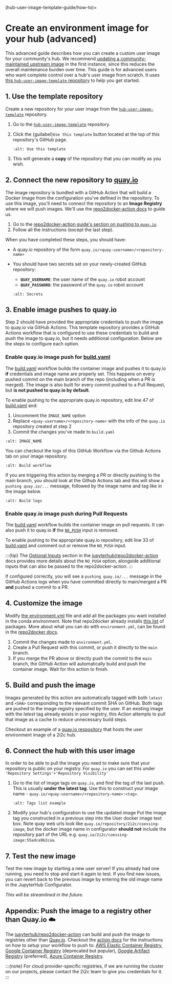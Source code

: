 (hub-user-image-template-guide/how-to)=
# Create an environment image for your hub (advanced)

This advanced guide describes how you can create a custom user image for your community's hub. We recommend [updating a community-maintained upstream image](./update-community-image.md) in the first instance, since this reduces the overall maintenance burden over time. This guide is for advanced users who want complete control over a hub's user image from scratch. It uses [this `hub-user-image-template` repository](https://github.com/2i2c-org/hub-user-image-template) to help you get started.

## 1. Use the template repository

Create a new repository for your user image from the [`hub-user-image-template`](https://github.com/2i2c-org/hub-user-image-template) repository.

1. Go to the [`hub-user-image-template`](https://github.com/2i2c-org/hub-user-image-template) repository.
2. Click the {guilabel}`Use this template` button located at the top of this repository's GitHub page.

   ```{figure} ../../../images/use-template.png
   :alt: Use this template
   ```
3. This will generate a **copy** of the repository that you can modify as you wish.

## 2. Connect the new repository to [quay.io](https://quay.io/)

The image repository is bundled with a GitHub Action that will build a Docker Image from the configuration you've defined in the repository.
To use this image, you'll need to connect the repository to an **Image Registry** where we will push images.
We'll use the [repo2docker-action docs](https://github.com/jupyterhub/repo2docker-action) to guide us.

1. Go to the [repo2docker-action guide's section on pushing to `quay.io`](https://github.com/jupyterhub/repo2docker-action#push-repo2docker-image-to-quayio).
2. Follow all the instructions (except the last step).

When you have completed these steps, you should have:

- A quay.io repository of the form `quay.io/<quay-username>/<repository-name>`
- You should have two secrets set on your newly-created GitHub repository:
  - **`QUAY_USERNAME`**: the user name of the `quay.io` robot account
  - **`QUAY_PASSWORD`**: the password of the `quay.io` robot account

  ```{figure} ../../../images/secrets.png
  :alt: Secrets
  ```

## 3. Enable image pushes to quay.io

Step 2 should have provided the appropriate credentials to push the image to quay.io via GitHub Actions.
This template repository provides a GitHub Actions workflow that is configured to use these credentials to build and push the image to quay.io, but it needs additional configuration. 
Below are the steps to configure each option.

### Enable quay.io image push for [build.yaml](https://github.com/2i2c-org/hub-user-image-template/blob/main/.github/workflows/build.yaml)

The [build.yaml](https://github.com/2i2c-org/hub-user-image-template/blob/main/.github/workflows/build.yaml) workflow builds the container image and pushes it to quay.io **if** credentials and image name are properly set.
This happens on every pushed commit on the main branch of the repo (including when a PR is merged).
The image is also built for every commit pushed to a Pull Request, but **is not pushed to quay.io by default**.

To enable pushing to the appropriate quay.io repository, edit line 47 of [build.yaml](https://github.com/2i2c-org/hub-user-image-template/blob/main/.github/workflows/build.yaml#L46-L47) and:

1. Uncomment the `IMAGE_NAME` option
2. Replace `<quay-username>/<repository-name>` with the info of the `quay.io` repository created at step 2
3. Commit the changes you've made to `build.yaml`

```{figure} ../../../images/image-name-in-build-workflow.png
:alt: IMAGE_NAME
```

You can checkout the logs of this GitHub Workflow via the Github Actions tab on your image repository.

```{figure} ../../../images/build-workflow.png
:alt: Build workflow
```

If you are triggering this action by merging a PR or directly pushing to the main branch, you should look at the Github Actions tab and this will show a `pushing quay.io/...` message, followed by the image name and tag like in the image below.

```{figure} ../../../images/pushing-to-registry-job-step.png
:alt: Build logs
```

### Enable quay.io image **push** during Pull Requests

The [build.yaml](https://github.com/2i2c-org/hub-user-image-template/blob/main/.github/workflows/build.yaml) workflow builds the container image on pull requests.
It can also push it to quay.io **if** the [`NO_PUSH`](https://github.com/jupyterhub/repo2docker-action#optional-inputs) input is removed.

To enable pushing to the appropriate quay.io repository, edit line 33 of [build.yaml](https://github.com/2i2c-org/hub-user-image-template/blob/main/.github/workflows/build.yaml#L32-L33) and comment out or remove the `NO_PUSH` input.

:::{tip}
The [Optional Inputs](https://github.com/jupyterhub/repo2docker-action#optional-inputs) section in the [jupyterhub/repo2docker-action](https://github.com/jupyterhub/repo2docker-action) docs provides more details about the `NO_PUSH` option, alongside additional inputs that can also be passed to the repo2docker-action.
:::

If configured correctly, you will see a `pushing quay.io/...` message in the GitHub Actions logs when you have committed directly to main/merged a PR **and** pushed a commit to a PR.

## 4. Customize the image

Modify [the environment.yml](https://github.com/2i2c-org/hub-user-image-template/blob/main/environment.yml) file and add all the packages you want installed in the conda environment.
Note that repo2docker already installs [this list](https://github.com/jupyterhub/repo2docker/blob/HEAD/repo2docker/buildpacks/conda/environment.yml) of packages.
More about what you can do with `environment.yml`, can be found in the [repo2docker docs](https://repo2docker.readthedocs.io/en/latest/configuration/research/).

1. Commit the changes made to `environment.yml`.
2. Create a Pull Request with this commit, or push it directly to the `main` branch.
3. If you merge the PR above or directly push the commit to the `main` branch, the GitHub Action will automatically build and push the container image. Wait for this action to finish.

## 5. Build and push the image

Images generated by this action are automatically tagged with both `latest` and `<SHA>` corresponding to the relevant commit SHA on GitHub.
Both tags are pushed to the image registry specified by the user.
If an existing image with the *latest* tag already exists in your registry, this Action attempts to pull that image as a cache to reduce unnecessary build steps.

Checkout an example of a [quay.io respository](https://quay.io/repository/2i2c/coessing-image?tab=tags) that hosts the user environment image of a 2i2c hub.

## 6. Connect the hub with this user image

In order to be able to pull the image you need to make sure that your repository is public on your registry. For `quay.io` you can set this under `'Repository Settings'>'Repository Visibility'`

1. Go to the list of image tags on `quay.io`, and find the tag of the last push.
   This is usually **under the latest tag**.
   Use this to construct your image name - `quay.io/<quay-username>/<repository-name>:<tag>`.

   ```{figure} ../../../images/coessing-image-quay.png
   :alt: Tags list example
   ```
2. Modify your hub's configuration to use the updated image Put the image tag you constructed in a previous step into the User docker image text box. Note quay web urls look like `quay.io/repository/2i2c/coessing-image`, but the docker image name in configurator **should not** include the repository part of the URL e.g. `quay.io/2i2c/coessing-image:55adca9b2caa`.


## 7. Test the new image

Test the new image by starting a new user server!
If you already had one running, you need to stop and start it again to test.
If you find new issues, you can revert back to the previous image by entering the old image name in the JupyterHub Configurator.

*This will be streamlined in the future.*

## Appendix: Push the image to a registry other than Quay.io :cloud:

The [jupyterhub/repo2docker-action](https://github.com/jupyterhub/repo2docker-action) can build and push the image to registries other than [Quay.io](https://quay.io/).
Checkout the [action docs](https://github.com/jupyterhub/repo2docker-action/blob/master/README.md) for the instructions on how to setup your workflow to push to: [AWS Elastic Container Registry](https://github.com/jupyterhub/repo2docker-action#push-repo2docker-image-to-amazon-ecr), [Google Container Registry](https://github.com/jupyterhub/repo2docker-action#push-repo2docker-image-to-google-container-registry) (deprecated but popular), [Google Artifact Registry](https://github.com/jupyterhub/repo2docker-action#push-repo2docker-image-to-google-artifact-registry) (preferred), [Azure Container Registry](https://github.com/jupyterhub/repo2docker-action#push-repo2docker-image-to-azure-container-registry).

:::{note}
For cloud provider-specific registries, if we are running the cluster on our projects, please contact the 2i2c team to give you credentials for it.
:::

